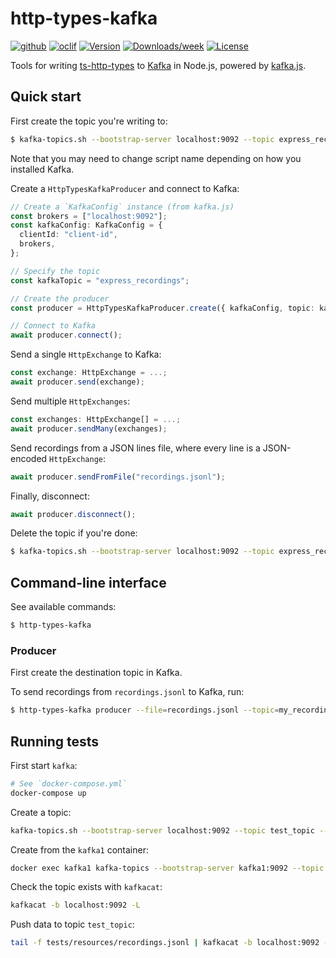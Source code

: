 # http-types-kafka

[![github](https://github.com/Meeshkan/http-types-kafka-node/workflows/Node.js%20CI/badge.svg)](https://github.com/Meeshkan/http-types-kafka-node/actions?query=workflow%3A%22Node.js+CI%22)
[![oclif](https://img.shields.io/badge/cli-oclif-brightgreen.svg)](https://oclif.io)
[![Version](https://img.shields.io/npm/v/http-types-kafka.svg)](https://npmjs.org/package/http-types-kafka)
[![Downloads/week](https://img.shields.io/npm/dw/http-types-kafka.svg)](https://npmjs.org/package/http-types-kafka)
[![License](https://img.shields.io/npm/l/http-types-kafka.svg)](https://github.com/Meeshkan/http-types-kafka/blob/master/package.json)

Tools for writing [ts-http-types](https://github.com/Meeshkan/ts-http-types) to [Kafka](https://kafka.apache.org/) in Node.js, powered by [kafka.js](https://kafka.js.org/).

## Quick start

First create the topic you're writing to:

```bash
$ kafka-topics.sh --bootstrap-server localhost:9092 --topic express_recordings --create --partitions 3 --replication-factor 1
```

Note that you may need to change script name depending on how you installed Kafka.

Create a `HttpTypesKafkaProducer` and connect to Kafka:

```ts
// Create a `KafkaConfig` instance (from kafka.js)
const brokers = ["localhost:9092"];
const kafkaConfig: KafkaConfig = {
  clientId: "client-id",
  brokers,
};

// Specify the topic
const kafkaTopic = "express_recordings";

// Create the producer
const producer = HttpTypesKafkaProducer.create({ kafkaConfig, topic: kafkaTopic });

// Connect to Kafka
await producer.connect();
```

Send a single `HttpExchange` to Kafka:

```ts
const exchange: HttpExchange = ...;
await producer.send(exchange);
```

Send multiple `HttpExchanges`:

```ts
const exchanges: HttpExchange[] = ...;
await producer.sendMany(exchanges);
```

Send recordings from a JSON lines file, where every line is a JSON-encoded `HttpExchange`:

```ts
await producer.sendFromFile("recordings.jsonl");
```

Finally, disconnect:

```ts
await producer.disconnect();
```

Delete the topic if you're done:

```bash
$ kafka-topics.sh --bootstrap-server localhost:9092 --topic express_recordings --delete
```

## Command-line interface

See available commands:

```bash
$ http-types-kafka
```

### Producer

First create the destination topic in Kafka.

To send recordings from `recordings.jsonl` to Kafka, run:

```bash
$ http-types-kafka producer --file=recordings.jsonl --topic=my_recordings
```

## Running tests

First start `kafka`:

```bash
# See `docker-compose.yml`
docker-compose up
```

Create a topic:

```bash
kafka-topics.sh --bootstrap-server localhost:9092 --topic test_topic --create --partitions 3 --replication-factor 1
```

Create from the `kafka1` container:

```bash
docker exec kafka1 kafka-topics --bootstrap-server kafka1:9092 --topic test_topic_1 --create --partitions 3 --replication-factor 1
```

Check the topic exists with `kafkacat`:

```bash
kafkacat -b localhost:9092 -L
```

Push data to topic `test_topic`:

```bash
tail -f tests/resources/recordings.jsonl | kafkacat -b localhost:9092 -t test_topic -z snappy
```
